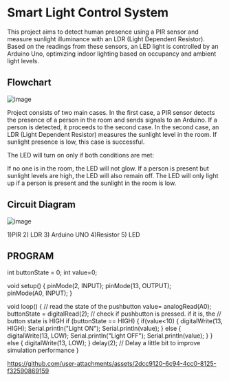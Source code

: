 # Smart Light Control System
This project aims to detect human presence using a PIR sensor and measure sunlight illuminance with an LDR (Light Dependent Resistor). Based on the readings from these sensors, an LED light is controlled by an Arduino Uno, optimizing indoor lighting based on occupancy and ambient light levels.

## Flowchart
![image](https://github.com/user-attachments/assets/15faec6b-2d6a-4541-a287-b0559c2e9e87)

Project consists of two main cases. In the first case, a PIR sensor detects the presence of a person in the room and sends signals to an Arduino. If a person is detected, it proceeds to the second case. In the second case, an LDR (Light Dependent Resistor) measures the sunlight level in the room. If sunlight presence is low, this case is successful.

The LED will turn on only if both conditions are met:

If no one is in the room, the LED will not glow.
If a person is present but sunlight levels are high, the LED will also remain off.
The LED will only light up if a person is present and the sunlight in the room is low.

## Circuit Diagram
![image](https://github.com/user-attachments/assets/b88c2b80-daad-4577-86b8-11f9d4ce3310)

1)PIR 				                  2) LDR				 3) Arduino UNO
4)Resistor                      5) LED


## PROGRAM 
int buttonState = 0;
int value=0;

void setup()
{
  pinMode(2, INPUT);
  pinMode(13, OUTPUT);  
  pinMode(A0, INPUT);
}

void loop()
{
  // read the state of the pushbutton
  value= analogRead(A0);
  buttonState = digitalRead(2);
  // check if pushbutton is pressed. if it is, the
  // button state is HIGH
  if (buttonState == HIGH) {
    if(value<10)
    {
     digitalWrite(13, HIGH);
     Serial.println("Light ON");
     Serial.println(value);
    }
    else
    {
     digitalWrite(13, LOW);
     Serial.println("Light OFF");
     Serial.println(value);
     } 
  }
  else {
    digitalWrite(13, LOW);
  }
  delay(2); // Delay a little bit to improve simulation performance
}



https://github.com/user-attachments/assets/2dcc9120-6c94-4cc0-8125-f32590869159


